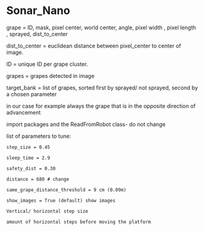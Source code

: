 # Sonar_Nano

grape = ID, mask, pixel center, world center, angle, pixel width
, pixel length , sprayed, dist_to_center

dist_to_center = euclidean distance between pixel_center to center of image.

ID = unique ID per grape cluster.

grapes = grapes detected in image

target_bank = list of grapes, sorted first by sprayed/ not sprayed, second by a chosen parameter

in our case for example always the grape that is in the opposite direction of advancement

import packages and the ReadFromRobot class- do not change

list of parameters to tune:

    step_size = 0.45
    
    sleep_time = 2.9
    
    safety_dist = 0.30
    
    distance = 680 # change
    
    same_grape_distance_threshold = 9 cm (0.09m)
    
    show_images = True (default) show images
    
    Vertical/ horizontal step size
    
    amount of horizontal steps before moving the platform
